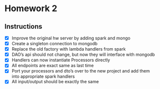 # Homework 2


## Instructions
- [x] Improve the original hw server by adding spark and mongo
- [x] Create a singleton connection to mongodb
- [x] Replace the old factory with lambda handlers from spark
- [x] DAO’s api should not change, but now they will interface with mongodb
- [x] Handlers can now instantiate Processors directly
- [x] All endpoints are exact same as last time
- [x] Port your processors and dto’s over to the new project and add them into appropriate spark handlers
- [x] All input/output should be exactly the same

